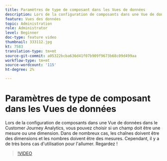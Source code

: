 ```yaml
---
title: Paramètres de type de composant dans les Vues de données
description: Lors de la configuration de composants dans une Vue de données dans le Customer Journey Analytics, vous pouvez choisir si un champ doit être une mesure ou une dimension. Dans de nombreux cas, les chaînes doivent être des dimensions et les nombres doivent être des mesures. Cependant, il y a de très bons cas d'utilisation pour l'allumer. Regardez !
feature: Vues des données
topic: Administration
role: Administrator
level: Beginner
doc-type: feature video
thumbnail: 333112.jpg
kt: 7583
translation-type: tm+mt
source-git-commit: a05322bcba636d41f07b909f9673b68c09d499aa
workflow-type: tm+mt
source-wordcount: '115'
ht-degree: 2%

---
```



# Paramètres de type de composant dans les Vues de données

Lors de la configuration de composants dans une Vue de données dans le Customer Journey Analytics, vous pouvez choisir si un champ doit être une mesure ou une dimension. Dans de nombreux cas, les chaînes doivent être des dimensions et les nombres doivent être des mesures. Cependant, il y a de très bons cas d&#39;utilisation pour l&#39;allumer. Regardez !

>[!VIDEO](https://video.tv.adobe.com/v/333112/?quality=12&learn=on)
